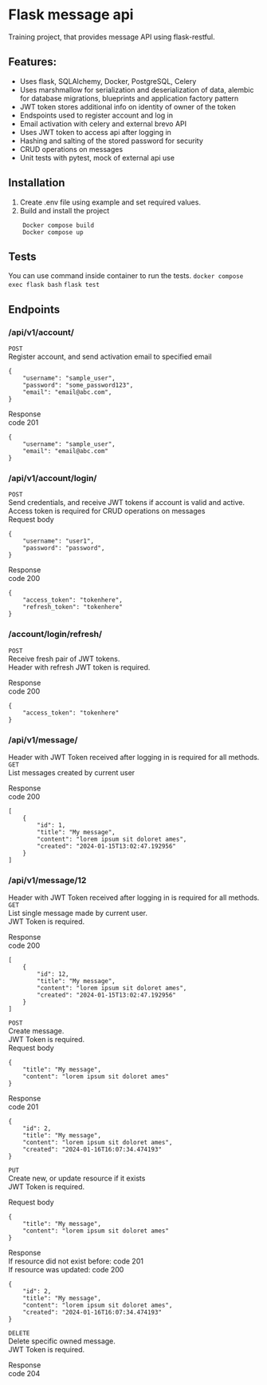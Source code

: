 # Flask message api
Training project, that provides message API using flask-restful.

## Features:
- Uses flask, SQLAlchemy, Docker, PostgreSQL, Celery
- Uses marshmallow for serialization and deserialization of data, 
  alembic for database migrations, blueprints and application factory pattern
- JWT token stores additional info on identity of owner of the token
- Endspoints used to register account and log in
- Email activation with celery and external brevo API
- Uses JWT token to access api after logging in
- Hashing and salting of the stored password for security
- CRUD operations on messages
- Unit tests with pytest, mock of external api use

## Installation
1. Create .env file using example and set required values.
2. Build and install the project
```
    Docker compose build
    Docker compose up
```

## Tests
You can use command inside container to run the tests.
`docker compose exec flask bash`
`flask test`

## Endpoints
### /api/v1/account/
`POST`  
Register account, and send activation email to specified email  
```
{  
    "username": "sample_user",  
    "password": "some_password123",
    "email": "email@abc.com",
}
```
Response  
code 201
```
{
    "username": "sample_user", 
    "email": "email@abc.com" 
}
```

### /api/v1/account/login/
`POST`  
Send credentials, and receive JWT tokens if account is valid and active.  
Access token is required for CRUD operations on messages  
Request body  
```
{
    "username": "user1",
    "password": "password",
}
```

Response  
code 200  
```
{
    "access_token": "tokenhere",
    "refresh_token": "tokenhere"
}
```


### /account/login/refresh/  
`POST`  
Receive fresh pair of JWT tokens.  
Header with refresh JWT token is required.  

Response  
code 200  
```
{
    "access_token": "tokenhere"
}
```


### /api/v1/message/
Header with JWT Token received after logging in is required for all methods.  
`GET`  
List messages created by current user  

Response  
code 200  
```
[
    {
        "id": 1,
        "title": "My message",
        "content": "lorem ipsum sit doloret ames",
        "created": "2024-01-15T13:02:47.192956"
    }
]
```

### /api/v1/message/12  
Header with JWT Token received after logging in is required for all methods.  
`GET`  
List single message made by current user.  
JWT Token is required.  

Response  
code 200  
```
[
    {
        "id": 12,
        "title": "My message",
        "content": "lorem ipsum sit doloret ames",
        "created": "2024-01-15T13:02:47.192956"
    }
]
```

`POST`  
Create message.  
JWT Token is required.  
Request body  
```
{   
    "title": "My message",
    "content": "lorem ipsum sit doloret ames"
}
```

Response  
code 201  
```
{
    "id": 2,
    "title": "My message",
    "content": "lorem ipsum sit doloret ames",
    "created": "2024-01-16T16:07:34.474193"
}
```

`PUT`  
Create new, or update resource if it exists  
JWT Token is required.  

Request body  
```
{   
    "title": "My message",
    "content": "lorem ipsum sit doloret ames"
}
```

Response  
If resource did not exist before: code 201  
If resource was updated: code 200
```
{
    "id": 2,
    "title": "My message",
    "content": "lorem ipsum sit doloret ames",
    "created": "2024-01-16T16:07:34.474193"
}
```


`DELETE`  
Delete specific owned message.  
JWT Token is required.  

Response  
code 204  
